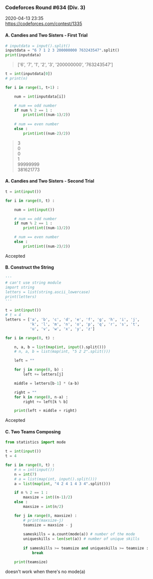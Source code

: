 ### Codeforces Round #634 (Div. 3)
2020-04-13 23:35  
https://codeforces.com/contest/1335


#### A. Candies and Two Sisters - First Trial

```python
# inputdata = input().split()
inputdata = "6 7 1 2 3 200000000 763243547".split()
print(inputdata)
```
> ['6', '7', '1', '2', '3', '200000000', '763243547']  

```python
t = int(inputdata[0])
# print(n)

for i in range(1, t+1) :

    num = int(inputdata[i])

    # num == odd number
    if num % 2 == 1 :
        print(int((num-1)/2))
    
    # num == even number
    else :
        print(int((num-2)/2))
```
> 3  
> 0  
> 0  
> 1  
> 99999999  
> 381621773

#### A. Candies and Two Sisters - Second Trial

```python
t = int(input())

for i in range(0, t) :

    num = int(input())

    # num == odd number
    if num % 2 == 1 :
        print(int((num-1)/2))

    # num == even number
    else :
        print(int((num-2)/2))
```
Accepted


#### B. Construct the String

```python
'''
# can't use string module
import string
letters = list(string.ascii_lowercase)
print(letters)
'''

t = int(input())
# t = 4
letters = ['a', 'b', 'c', 'd', 'e', 'f', 'g', 'h', 'i', 'j',
           'k', 'l', 'm', 'n', 'o', 'p', 'q', 'r', 's', 't',
           'u', 'v', 'w', 'x', 'y', 'z']

for i in range(0, t) :

    n, a, b = list(map(int, input().split()))
    # n, a, b = list(map(int, "5 2 2".split()))

    left = ""

    for j in range(0, b) :
        left += letters[j]

    middle = letters[b-1] * (a-b)

    right = ""
    for k in range(0, n-a) :
        right += left[k % b]

    print(left + middle + right)
```
Accepted


#### C. Two Teams Composing

```python
from statistics import mode

t = int(input())
t = 4

for i in range(0, t) :
    # n = int(input())
    n = int(7)
    # a = list(map(int, input().split()))
    a = list(map(int, "4 2 4 1 4 3 4".split()))

    if n % 2 == 1 :
        maxsize = int((n-1)/2)
    else :
        maxsize = int(n/2)

    for j in range(0, maxsize) :
        # print(maxsize-j)
        teamsize = maxsize - j
        
        sameskills = a.count(mode(a)) # number of the mode
        uniqueskills = len(set(a)) # number of unique skills
        
        if sameskills >= teamsize and uniqueskills >= teamsize :
            break

    print(teamsize)
```
doesn't work when there's no mode(a)
